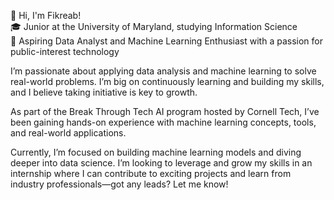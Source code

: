 👋 Hi, I'm Fikreab!  
🎓 Junior at the University of Maryland, studying Information Science  
🔬 Aspiring Data Analyst and Machine Learning Enthusiast with a passion for public-interest technology

I’m passionate about applying data analysis and machine learning to solve real-world problems. I’m big on continuously learning and building my skills, and I believe taking initiative is key to growth.  

As part of the Break Through Tech AI program hosted by Cornell Tech, I’ve been gaining hands-on experience with machine learning concepts, tools, and real-world applications.  

Currently, I’m focused on building machine learning models and diving deeper into data science. I’m looking to leverage and grow my skills in an internship where I can contribute to exciting projects and learn from industry professionals—got any leads? Let me know!
